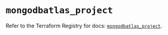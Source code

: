 # `mongodbatlas_project`

Refer to the Terraform Registry for docs: [`mongodbatlas_project`](https://registry.terraform.io/providers/mongodb/mongodbatlas/1.16.1/docs/resources/project).
